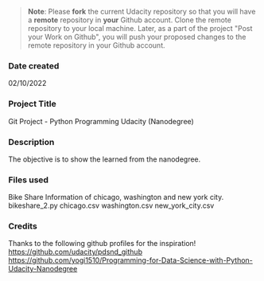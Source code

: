 >**Note**: Please **fork** the current Udacity repository so that you will have a **remote** repository in **your** Github account. Clone the remote repository to your local machine. Later, as a part of the project "Post your Work on Github", you will push your proposed changes to the remote repository in your Github account.

### Date created
02/10/2022

### Project Title
Git Project - Python Programming Udacity (Nanodegree)

### Description
The objective is to show the learned from the nanodegree.

### Files used
Bike Share Information of chicago, washington and new york city. 
bikeshare_2.py
chicago.csv
washington.csv
new_york_city.csv

### Credits
Thanks to the following github profiles for the inspiration!
https://github.com/udacity/pdsnd_github
https://github.com/yogi1510/Programming-for-Data-Science-with-Python-Udacity-Nanodegree


